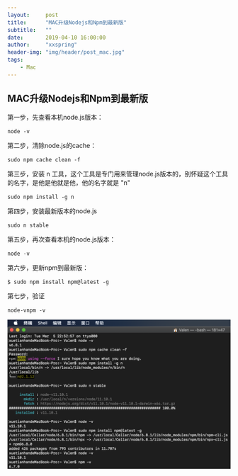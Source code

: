 ```yaml
---
layout:     post
title:      "MAC升级Nodejs和Npm到最新版"
subtitle:   ""
date:       2019-04-10 16:00:00
author:     "xxspring"
header-img: "img/header/post_mac.jpg"
tags:
    - Mac
---
```


## MAC升级Nodejs和Npm到最新版

第一步，先查看本机node.js版本：

```
node -v
```

第二步，清除node.js的cache：

```
sudo npm cache clean -f
```

第三步，安装 n 工具，这个工具是专门用来管理node.js版本的，别怀疑这个工具的名字，是他是他就是他，他的名字就是 "n"

```
sudo npm install -g n
```

第四步，安装最新版本的node.js

```
sudo n stable
```

第五步，再次查看本机的node.js版本：

```
node -v
```

第六步，更新npm到最新版：

```
$ sudo npm install npm@latest -g
```

第七步，验证

```
node-vnpm -v
```

![截图](/img/screen/2019-04-11-MAC升级Nodejs和Npm到最新版.png "截图")
